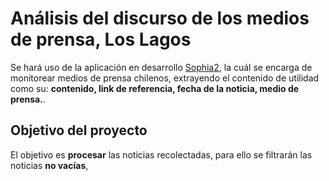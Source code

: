 <h1> Análisis del discurso de los medios de prensa, Los Lagos</h1>
<p>Se hará uso de la aplicación en desarrollo <a href="https://inf.uach.cl/investigacion/sophia-2/">Sophia2</a>,
la cuál se encarga de monitorear medios de prensa chilenos, extrayendo el contenido de utilidad como su: <b>contenido, link de referencia, fecha de la noticia,
 medio de prensa.</b>.</p>
 <h2>Objetivo del proyecto</h2>
 <p>El objetivo es <b>procesar</b> las noticias recolectadas, para ello se filtrarán las noticias <b>no vacías</b>, </p>
